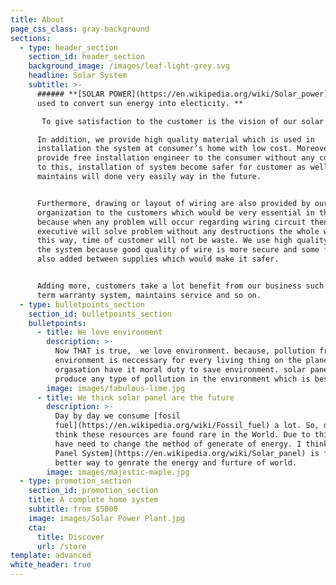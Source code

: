 ```yaml
---
title: About
page_css_class: gray-background
sections:
  - type: header_section
    section_id: header_section
    background_image: /images/leaf-light-grey.svg
    headline: Solar System
    subtitle: >-
      ###### **[SOLAR POWER](https://en.wikipedia.org/wiki/Solar_power)— are
      used to convert sun energy into electicity. **

       To give satisfaction to the customer is the vision of our solar plant industry. In our organization, the main motive to give more satisfaction to the customer at low charges.

      In addition, we provide high quality material which is used in
      installation the system at consumer’s home with low cost. Moreover,
      provide free installation engineer to the consumer without any cost. Due
      to this, installation of system become safer for customer as well as
      maintains will done very easily way in the future. 


      Furthermore, drawing or layout of wiring are also provided by our
      organization to the customers which would be very essential in the future
      because when any problem will occur regarding wiring circuit then our
      executive will solve problem without any destructions the whole wiring. In
      this way, time of customer will not be waste. We use high quality wire in
      the system because good quality of wire is more secure and some fuse is
      also added between supplies which would make it safer. 


      Adding more, customers take a lot benefit from our business such as long
      term warranty system, maintains service and so on.
  - type: bulletpoints_section
    section_id: bulletpoints_section
    bulletpoints:
      - title: We love environment
        description: >-
          Now THAT is true,  we love environment. because, pollution free
          environment is neccessary for every living thing on the planet. Our
          orgasation have it moral duty to save environment. solar panel not
          produce any type of pollution in the environment which is best for us.
        image: images/fabulous-lime.jpg
      - title: We think solar panel are the future
        description: >-
          Day by day we consume [fosil
          fuel](https://en.wikipedia.org/wiki/Fossil_fuel) a lot. So, one day, i
          think these resources are found rare in the World. Due to this, we
          have need to change the method of generate of energy. I think [Solar
          Panel System](https://en.wikipedia.org/wiki/Solar_panel) is first and
          better way to genrate the energy and furture of world.
        image: images/majestic-maple.jpg
  - type: promotion_section
    section_id: promotion_section
    title: A complete home system
    subtitle: from $5000
    image: images/Solar Power Plant.jpg
    cta:
      title: Discover
      url: /store
template: advanced
white_header: true
---
```

